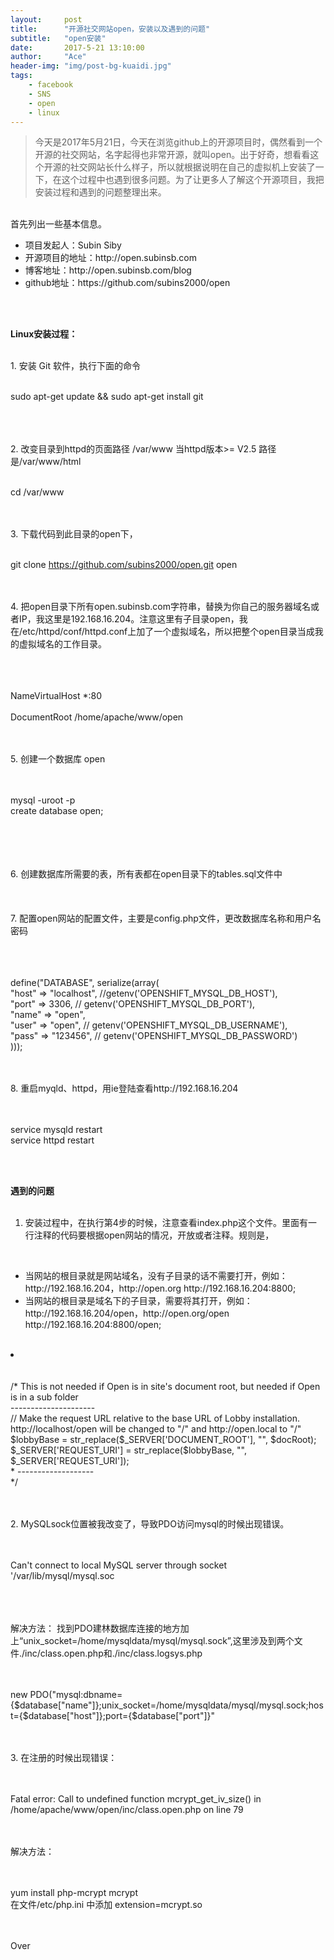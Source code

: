 ```yaml
---
layout:     post
title:      "开源社交网站open，安装以及遇到的问题"
subtitle:   "open安装"
date:       2017-5-21 13:10:00
author:     "Ace"
header-img: "img/post-bg-kuaidi.jpg"
tags:
    - facebook
    - SNS
    - open
    - linux
---
```



> 今天是2017年5月21日，今天在浏览github上的开源项目时，偶然看到一个开源的社交网站，名字起得也非常开源，就叫open。出于好奇，想看看这个开源的社交网站长什么样子，所以就根据说明在自己的虚拟机上安装了一下，在这个过程中也遇到很多问题。为了让更多人了解这个开源项目，我把安装过程和遇到的问题整理出来。

<br>首先列出一些基本信息。
<ul>
<li>项目发起人：Subin Siby
<li>开源项目的地址：http://open.subinsb.com </li>
<li>博客地址：http://open.subinsb.com/blog</li>
<li>github地址：https://github.com/subins2000/open</li>
</ul>
<br>

<br><b>Linux安装过程：</b>

<br>
1. 安装 Git 软件，执行下面的命令
<br><br>

sudo apt-get update && sudo apt-get install git

<br><br>		
2. 改变目录到httpd的页面路径 /var/www 当httpd版本>= V2.5 路径是/var/www/html
<br><br>


cd /var/www


<br><br>
3. 下载代码到此目录的open下，
<br><br>


git clone https://github.com/subins2000/open.git open


<br><br>
4. 把open目录下所有open.subinsb.com字符串，替换为你自己的服务器域名或者IP，我这里是192.168.16.204。注意这里有子目录open，我在/etc/httpd/conf/httpd.conf上加了一个虚拟域名，所以把整个open目录当成我的虚拟域名的工作目录。
<br><br>


<br>
<br>NameVirtualHost *:80
<br><VirtualHost *:80>
<br>    DocumentRoot /home/apache/www/open
<br></VirtualHost>


<br><br>
5. 创建一个数据库 open
<br><br>


<br>mysql -uroot -p
<br>create database open;


<br><br><br>		
6. 创建数据库所需要的表，所有表都在open目录下的tables.sql文件中
<br><br>
<br><br>
7. 配置open网站的配置文件，主要是config.php文件，更改数据库名称和用户名密码
<br><br>

<br>
<br>define("DATABASE", serialize(array(
<br>	"host" => "localhost", 	//getenv('OPENSHIFT_MYSQL_DB_HOST'),
<br>	"port" => 3306, 		// getenv('OPENSHIFT_MYSQL_DB_PORT'),
<br>	"name" => "open",
<br>	"user" => "open", 		// getenv('OPENSHIFT_MYSQL_DB_USERNAME'),
<br>	"pass" => "123456", 	// getenv('OPENSHIFT_MYSQL_DB_PASSWORD')
<br>)));


<br><br>
8. 重启myqld、httpd，用ie登陆查看http://192.168.16.204
<br><br>


<br>service mysqld restart
<br>service httpd restart
		

<br><br>

<b>遇到的问题</b>
<br><br>

1. 安装过程中，在执行第4步的时候，注意查看index.php这个文件。里面有一行注释的代码要根据open网站的情况，开放或者注释。规则是，
<br>
<ul>
<li>当网站的根目录就是网站域名，没有子目录的话不需要打开，例如：http://192.168.16.204，http://open.org  http://192.168.16.204:8800;
<li>当网站的根目录是域名下的子目录，需要将其打开，例如：http://192.168.16.204/open，http://open.org/open  http://192.168.16.204:8800/open;
</ul>
<br><li></li>

<br>
<br>/* This is not needed if Open is in site's document root, but needed if Open is in a sub folder
<br>---------------------
<br>// Make the request URL relative to the base URL of Lobby installation. http://localhost/open will be changed to "/" and http://open.local to "/"
<br>$lobbyBase = str_replace($_SERVER['DOCUMENT_ROOT'], "", $docRoot);
<br>$_SERVER['REQUEST_URI'] = str_replace($lobbyBase, "", $_SERVER['REQUEST_URI']);
<br>* -------------------
<br>*/


<br><br>
2. MySQLsock位置被我改变了，导致PDO访问mysql的时候出现错误。
<br><br>


<br>Can't connect to local MySQL server through socket '/var/lib/mysql/mysql.soc

<br><br>
<br>解决方法： 找到PDO建林数据库连接的地方加上“unix_socket=/home/mysqldata/mysql/mysql.sock”,这里涉及到两个文件./inc/class.open.php和./inc/class.logsys.php
<br><br>


<br>new PDO("mysql:dbname={$database["name"]};unix_socket=/home/mysqldata/mysql/mysql.sock;host={$database["host"]};port={$database["port"]}"


<br><br>
3. 在注册的时候出现错误：
<br><br>



<br>Fatal error: Call to undefined function mcrypt_get_iv_size() in /home/apache/www/open/inc/class.open.php on line 79

<br><br>
解决方法：
<br><br>

<br>yum install php-mcrypt mcrypt
<br>在文件/etc/php.ini 中添加 extension=mcrypt.so

<br><br>
Over